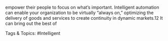empower their people to focus on what’s important. 
Intelligent automation can enable your organization 
to be virtually “always on,” optimizing the delivery 
of goods and services to create continuity in 
dynamic markets.12 It can bring out the best of 

   Tags & Topics:
   #Intelligent